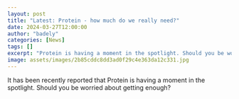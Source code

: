 ```yaml
---
layout: post
title: "Latest: Protein - how much do we really need?"
date: 2024-03-27T12:00:00
author: "badely"
categories: [News]
tags: []
excerpt: "Protein is having a moment in the spotlight. Should you be worried about getting enough?"
image: assets/images/2b85cddc8dd3ad0f29c4e363da12c331.jpg
---
```


It has been recently reported that Protein is having a moment in the spotlight. Should you be worried about getting enough?

